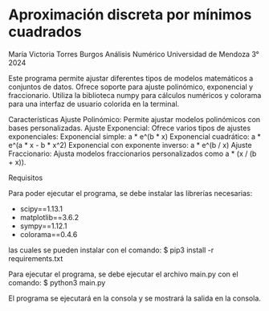 # Aproximación discreta por mínimos cuadrados

María Victoria Torres Burgos
Análisis Numérico
Universidad de Mendoza
3° 2024

Este programa permite ajustar diferentes tipos de modelos matemáticos a conjuntos de datos. Ofrece soporte para ajuste polinómico, exponencial y fraccionario. Utiliza la biblioteca numpy para cálculos numéricos y colorama para una interfaz de usuario colorida en la terminal.

Características
Ajuste Polinómico: Permite ajustar modelos polinómicos con bases personalizadas.
Ajuste Exponencial: Ofrece varios tipos de ajustes exponenciales:
Exponencial simple: a * e^(b * x)
Exponencial cuadrático: a * e^(a * x - b * x^2)
Exponencial con exponente inverso: a * e^(b / x)
Ajuste Fraccionario: Ajusta modelos fraccionarios personalizados como a * (x / (b + x)).

Requisitos

Para poder ejecutar el programa, se debe instalar las librerías necesarias:
- scipy==1.13.1
- matplotlib==3.6.2
- sympy==1.12.1
- colorama==0.4.6

las cuales se pueden instalar con el comando:
$ pip3 install -r requirements.txt

Para ejecutar el programa, se debe ejecutar el archivo main.py con el comando:
$ python3 main.py

El programa se ejecutará en la consola y se mostrará la salida en la consola.